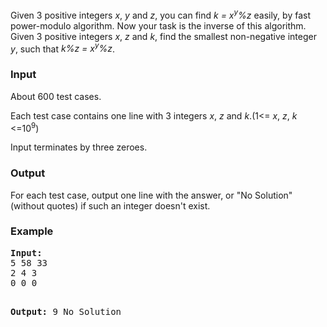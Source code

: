 <p>Given 3 positive integers <i>x</i>, <i>y</i> and <i>z</i>, you can find <i>k = x<sup>y</sup>%z</i> easily, by fast power-modulo algorithm. Now your task is the inverse of this algorithm. Given 3 positive integers <i>x</i>, <i>z</i> and <i>k</i>, find the smallest non-negative integer <i>y</i>, such that <i>k%z = x<sup>y</sup>%z</i>.</p>

<h3>Input</h3>
<p>About 600 test cases.
</p><p>Each test case contains one line with 3 integers <i>x</i>, <i>z</i> and <i>k</i>.(1&lt;= <i>x</i>, <i>z</i>, <i>k</i> &lt;=10<sup>9</sup>)
</p><p>Input terminates by three zeroes.</p>

<h3>Output</h3>
<p>For each test case, output one line with the answer, or "No Solution"(without quotes) if such an integer doesn't exist.</p>

<h3>Example</h3>
<pre><b>Input:</b>
5 58 33
2 4 3
0 0 0

<b>Output:</b>
9
No Solution
</pre>
